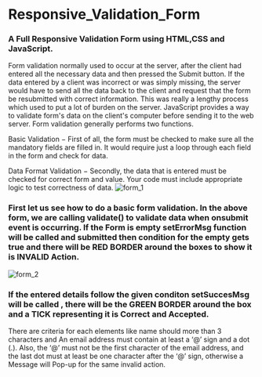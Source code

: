# Responsive_Validation_Form
### A Full Responsive Validation Form using HTML,CSS and JavaScript.
Form validation normally used to occur at the server, after the client had entered all the necessary data and then pressed the Submit button. If the data entered by a client was incorrect or was simply missing, the server would have to send all the data back to the client and request that the form be resubmitted with correct information. This was really a lengthy process which used to put a lot of burden on the server.
JavaScript provides a way to validate form's data on the client's computer before sending it to the web server. Form validation generally performs two functions.

Basic Validation  − First of all, the form must be checked to make sure all the mandatory fields are filled in. It would require just a loop through each field in the form and check for data.

Data Format Validation − Secondly, the data that is entered must be checked for correct form and value. Your code must include appropriate logic to test correctness of data.
![form_1](https://user-images.githubusercontent.com/54896331/107805216-0b283c00-6d8b-11eb-8eca-31e4e0e258b5.png)

### First let us see how to do a basic form validation. In the above form, we are calling validate() to validate data when onsubmit event is occurring. If the Form is empty setErrorMsg function will be called and submitted then condition for the empty gets true and there will be RED BORDER around the boxes to show it is INVALID Action.
![form_2](https://user-images.githubusercontent.com/54896331/107805807-e6809400-6d8b-11eb-8dc1-9c0a6340f683.png)
### If the entered details follow the given conditon setSuccesMsg will be called , there will be the GREEN BORDER around the box and a TICK representing it is Correct and Accepted.
There are criteria for each elements like name should more than 3 characters and  An email address must contain at least a ‘@’ sign and a dot (.). Also, the ‘@’ must not be the first character of the email address, and the last dot must at least be one character after the ‘@’ sign, otherwise a Message will Pop-up for the same invalid action.


